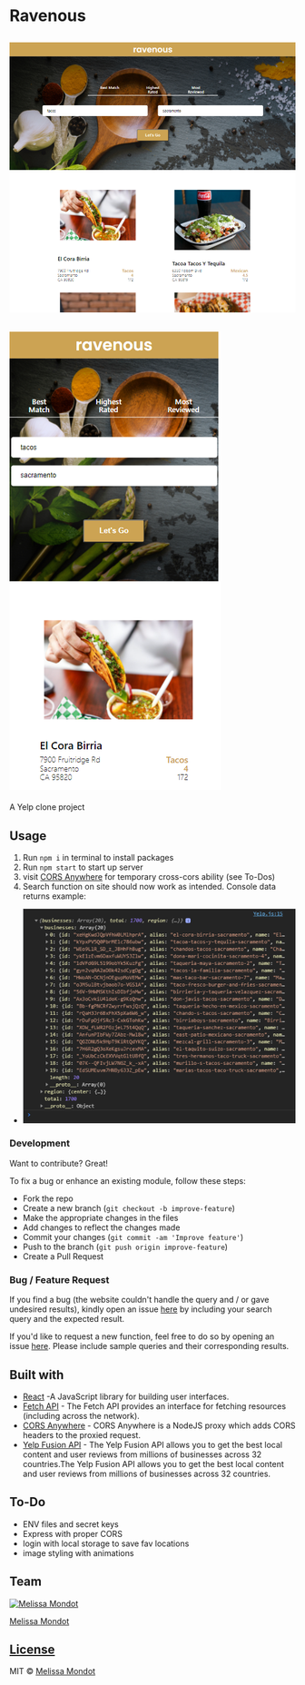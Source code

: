 # Ravenous

## ![Ravenous](https://github.com/melissa-mondot/ravenous/blob/master/src/assets/img/desktop_example.png?raw=true)

## ![Ravenous_mobile](https://github.com/melissa-mondot/ravenous/blob/master/src/assets/img/mobile_example.png?raw=true)

A Yelp clone project

<!-- more description needed -->

## Usage

1. Run `npm i` in terminal to install packages
2. Run `npm start` to start up server
3. visit [CORS Anywhere](https://cors-anywhere.herokuapp.com/) for temporary cross-cors ability (see To-Dos)
4. Search function on site should now work as intended. Console data returns example:

- ![terminal](https://github.com/melissa-mondot/ravenous/blob/master/src/assets/img/console_return_example.png?raw=true)

### Development

Want to contribute? Great!

To fix a bug or enhance an existing module, follow these steps:

- Fork the repo
- Create a new branch (`git checkout -b improve-feature`)
- Make the appropriate changes in the files
- Add changes to reflect the changes made
- Commit your changes (`git commit -am 'Improve feature'`)
- Push to the branch (`git push origin improve-feature`)
- Create a Pull Request

### Bug / Feature Request

If you find a bug (the website couldn't handle the query and / or gave undesired results), kindly open an issue [here](https://github.com/melissa-mondot/ravenous/issues/new) by including your search query and the expected result.

If you'd like to request a new function, feel free to do so by opening an issue [here](https://github.com/melissa-mondot/ravenous/issues/new). Please include sample queries and their corresponding results.

## Built with

- [React](https://reactjs.org/) -A JavaScript library for building user interfaces.
- [Fetch API](https://developer.mozilla.org/en-US/docs/Web/API/Fetch_API) - The Fetch API provides an interface for fetching resources (including across the network).
- [CORS Anywhere](https://github.com/Rob--W/cors-anywhere) - CORS Anywhere is a NodeJS proxy which adds CORS headers to the proxied request.
- [Yelp Fusion API](https://www.yelp.com/developers/documentation/v3/get_started) - The Yelp Fusion API allows you to get the best local content and user reviews from millions of businesses across 32 countries.The Yelp Fusion API allows you to get the best local content and user reviews from millions of businesses across 32 countries.

## To-Do

- ENV files and secret keys
- Express with proper CORS
- login with local storage to save fav locations
- image styling with animations

## Team

[![Melissa Mondot](https://avatars.githubusercontent.com/u/31637708?v=3&s=144)](https://github.com/melissa-mondot)

[Melissa Mondot](https://github.com/melissa-mondot)

## [License](https://github.com/melissa-mondot/ravenous/blob/master/License.md)

MIT © [Melissa Mondot](https://github.com/melissa-mondot)
